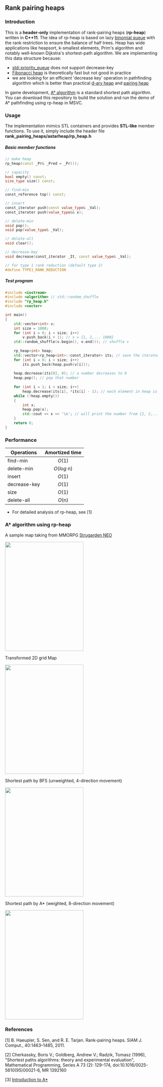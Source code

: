 ## Rank pairing heaps

### Introduction
This is a **header-only** implementation of rank-pairing heaps (**rp-heap**) written in **C++11**. The idea of rp-heap is based on lazy [binomial queue](https://en.wikipedia.org/wiki/Binomial_heap) with the rank restriction to ensure the balance of half trees. Heap has wide applications like heapsort, k-smallest elements, Prim's algorithm and notably well-known Dijkstra's shortest-path algorithm. We are implementing this data structure because:

* [std::priority_queue](http://www.cplusplus.com/reference/queue/priority_queue/) does not support decrease-key
* [Fibonacci heap](https://en.wikipedia.org/wiki/Fibonacci_heap) is theoretically fast but not good in practice
* we are looking for an efficient 'decrease key' operation in pathfinding algorithm which is better than practical [d-ary heap](https://en.wikipedia.org/wiki/D-ary_heap) and [pairing heap](https://en.wikipedia.org/wiki/Pairing_heap)

In game development, [A* algorithm](https://en.wikipedia.org/wiki/A*_search_algorithm) is a standard shortest path algorithm. You can download this repository to build the solution and run the demo of A* pathfinding using rp-heap in MSVC.

### Usage
The implementation mimics STL containers and provides **STL-like** member functions. 
To use it, simply include the header file
**rank_pairing_heaps/astarheap/rp_heap.h**

##### Basic member functions
```C++
// make heap
rp_heap(const _Pr& _Pred = _Pr());

// capacity
bool empty() const;
size_type size() const;

// find-min
const_reference top() const;

// insert
const_iterator push(const value_type& _Val);
const_iterator push(value_type&& x);

// delete-min
void pop();
void pop(value_type& _Val);

// delete-all
void clear();

// decrease-key
void decrease(const_iterator _It, const value_type& _Val);

// for type 1 rank reduction (default type 2)
#define TYPE1_RANK_REDUCTION
```

##### Test program

```C++
#include <iostream>
#include <algorithm> // std::random_shuffle
#include "rp_heap.h"
#include <vector>

int main()
{
	std::vector<int> v;
	int size = 1000;
	for (int i = 0; i < size; i++)
		v.push_back(i + 1); // v = {1, 2,... 1000}
	std::random_shuffle(v.begin(), v.end()); // shuffle v
	
	rp_heap<int> heap;
	std::vector<rp_heap<int>::const_iterator> its; // save the iterators returned from push
	for (int i = 0; i < size; i++)
		its.push_back(heap.push(v[i]));
		
	heap.decrease(its[0], 0); // a number decreases to 0
	heap.pop(); // pop that number
	
	for (int i = 1; i < size; i++)
		heap.decrease(its[i], *its[i] - 1); // each element in heap is decreasd by 1
	while (!heap.empty())
	{
		int x;
		heap.pop(x);
		std::cout << x << '\n'; // will print the number from {1, 2,...999} but missing the one in the first pop
	}
	return 0;
}
```

### Performance
| Operations    | Amortized time|
| ------------- |:-------------:|
|find-min|*O*(1)|
|delete-min|*O*(*log* n)|
|insert|*O*(1)|
|decrease-key|*O*(1)|
|size|*O*(1)|
|delete-all|*O*(n)|
* For detailed analysis of rp-heap, see [1]


### A* algorithm using rp-heap
A sample map taking from MMORPG [Strugarden NEO](http://www.strugarden.info/)


<img src="https://raw.githubusercontent.com/shingyipcheung/rank_pairing_heaps/master/png/map1.png" width="258" height="360" />


Transformed 2D grid Map


<img src="https://raw.githubusercontent.com/shingyipcheung/rank_pairing_heaps/master/png/map2.png" width="258" height="360" />


Shortest path by BFS (unweighted, 4-direction movement)


<img src="https://raw.githubusercontent.com/shingyipcheung/rank_pairing_heaps/master/png/map3.png" width="258" height="360" />


Shortest path by A* (weighted, 8-direction movement)


<img src="https://raw.githubusercontent.com/shingyipcheung/rank_pairing_heaps/master/png/map4.png" width="258" height="360" />



### References
[1] B. Haeupler, S. Sen, and R. E. Tarjan. Rank-pairing heaps. SIAM J. Comput., 40:1463–1485, 2011.


[2] Cherkassky, Boris V.; Goldberg, Andrew V.; Radzik, Tomasz (1996), "Shortest paths algorithms: theory and experimental evaluation", Mathematical Programming, Series A 73 (2): 129–174, doi:10.1016/0025-5610(95)00021-6, MR 1392160


[3] [Introduction to A*](http://theory.stanford.edu/~amitp/GameProgramming/AStarComparison.html)
